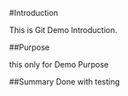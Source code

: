 #Introduction

This is Git Demo Introduction.

##Purpose

this only for Demo Purpose

##Summary
Done with testing